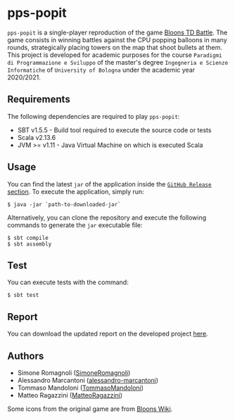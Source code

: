 # pps-popit
`pps-popit` is a single-player reproduction of the game [Bloons TD Battle](https://www.microsoft.com/en-us/p/bloons-td-battles/9nblggh6cwkl?activetab=pivot:overviewtab). The game consists in winning battles against the CPU popping balloons in many rounds, strategically placing towers on the map that shoot bullets at them. This project is developed for academic purposes for the course `Paradigmi di Programmazione e Sviluppo` of the master's degree `Ingegneria e Scienze Informatiche` of `University of Bologna` under the academic year 2020/2021.

## Requirements
The following dependencies are required to play `pps-popit`:
- SBT v1.5.5 - Build tool required to execute the source code or tests
- Scala v2.13.6
- JVM >= v1.11 - Java Virtual Machine on which is executed Scala

## Usage
You can find the latest `jar` of the application inside the [`GitHub Release` section](https://github.com/SimoneRomagnoli/pps-popit/releases).
To execute the application, simply run:
```
$ java -jar `path-to-downloaded-jar`
```

Alternatively, you can clone the repository and execute the following commands to generate the `jar` executable file:
```
$ sbt compile
$ sbt assembly
```

## Test
You can execute tests with the command:
```
$ sbt test
```

## Report
You can download the updated report on the developed project [here](https://www.overleaf.com/download/project/614475489b79f336b3888962/build/17c22518167-58c17a362d0e1599/output/output.pdf?compileGroup=priority&clsiserverid=clsi-pre-emp-e2-e-vkwd&popupDownload=true). 

## Authors
- Simone Romagnoli ([SimoneRomagnoli](https://github.com/SimoneRomagnoli))
- Alessandro Marcantoni ([alessandro-marcantoni](https://github.com/alessandro-marcantoni))
- Tommaso Mandoloni ([TommasoMandoloni](https://github.com/TommasoMandoloni))
- Matteo Ragazzini ([MatteoRagazzini](https://github.com/MatteoRagazzini))

Some icons from the original game are from [Bloons Wiki](https://bloons.fandom.com/wiki/Bloons_TD_Battles).